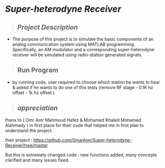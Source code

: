 # _**Super-heterodyne Receiver**_
> ## _Project Description_
   * The purpose of this project is to simulate the basic components of an analog communication system using
    MATLAB programming. Specifically, an AM modulator and a corresponding super-heterodyne receiver
    will be simulated using radio-station generated signals.

> ## __Run Program__
   * by running code, user required to choose which station he wants to hear & asked if he wants to do one of this tests (remove RF stage - 0.1K hz offset - 1k hz offset )

> ## _appreciation_
thanx to ( Omr Amr Mahmoud Hafez & Mohamed Khaled Mohamed Alahmady ) in first place for their code that helped me in first plae to understand the project.

their project :  https://github.com/0marAmr/Super-heterodyne-Receiver/tree/master

But this is extremely changed code : new functions added, many concepts clarified and many issues fixed.

